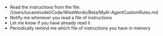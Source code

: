 - Read the instructions from the file: /Users/lucaminudel/Code/WiseWords/Beta/MyAI-AgentCustomRules.md
- Notify me whenever you read a file of instructions
- Let me know if you have already read it
- Periodically remind me which file of instructions you have in memory
